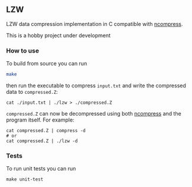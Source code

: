 ## LZW

LZW data compression implementation in C compatible with [ncompress](https://vapier.github.io/ncompress/).

This is a hobby project under development

### How to use

To build from source you can run

```bash
make
```

then run the executable to compress `input.txt` and write the compressed data to `compressed.Z`:

```
cat ./input.txt | ./lzw > ./compressed.Z
```

`compressed.Z` can now be decompressed using both [ncompress](https://vapier.github.io/ncompress/) and the program itself. For example:

```
cat compressed.Z | compress -d
# or
cat compressed.Z | ./lzw -d
```

### Tests

To run unit tests you can run

```
make unit-test
```
